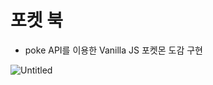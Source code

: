 # 포켓 북
- poke API를 이용한 Vanilla JS 포켓몬 도감 구현

![Untitled](https://prod-files-secure.s3.us-west-2.amazonaws.com/bded516a-0a14-4c7a-9c48-91513ee3b494/bbc3c5b1-9c79-4bf6-a65b-65c10be7a0c3/Untitled.png)
